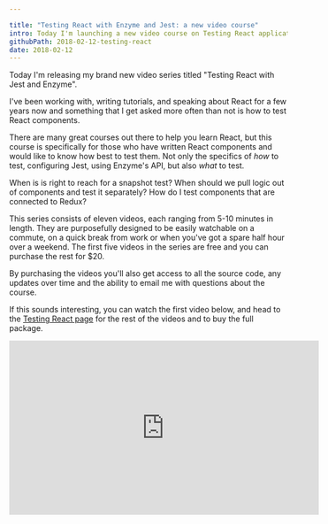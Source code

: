 ```yaml
---

title: "Testing React with Enzyme and Jest: a new video course"
intro: Today I'm launching a new video course on Testing React applications.
githubPath: 2018-02-12-testing-react
date: 2018-02-12
---
```


Today I'm releasing my brand new video series titled "Testing React with Jest
and Enzyme".

I've been working with, writing tutorials, and speaking about React for a few
years now and something that I get asked more often than not is how to test
React components.

There are many great courses out there to help you learn React, but this course
is specifically for those who have written React components and would like to know
how best to test them. Not only the specifics of _how_ to test, configuring
Jest, using Enzyme's API, but also _what_ to test.

When is is right to reach for a snapshot test? When should we pull logic out of
components and test it separately? How do I test components that are connected
to Redux?

This series consists of eleven videos, each ranging from 5-10 minutes in length.
They are purposefully designed to be easily watchable on a commute, on a quick
break from work or when you've got a spare half hour over a weekend. The first
five videos in the series are free and you can purchase the rest for $20.

By purchasing the videos you'll also get access to all the source code, any
updates over time and the ability to email me with questions about the course.

If this sounds interesting, you can watch the first video below, and head to the
[Testing React page](/testing-react-enzyme-jest) for the rest of the videos and
to buy the full package.

<iframe width="560" height="315" src="https://www.youtube.com/embed/aSQ8v9JH5C8" frameborder="0" allow="autoplay; encrypted-media" allowfullscreen></iframe>
